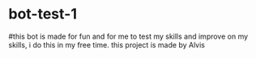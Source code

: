 # bot-test-1
#this bot is made for fun and for me to test my skills and improve on my skills, i do this in my free time.
this project is made by Alvis 
#